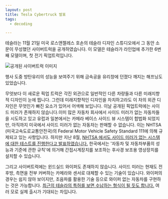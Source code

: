```yaml
---
layout: post
title: Tesla Cybertruck 발표
tags:
  - decoding

---
```


테슬라는 11월 21일 미국 로스앤젤레스 호손의 테슬라 디자인 스튜디오에서 그 동안 소문이 무성했던 사이버트럭을 공개하였습니다. 이 모델은 테슬라가 라인업에 추가한 6번째 모델이며, 첫 전기 픽업트럭입니다.

![공개된 사이버트럭 이미지](https://drive.google.com/uc?id=1pcqbBOpkCee_sqpEGiQCdT43p8tbfmBG)

행사 도중 방탄유리의 성능을 보여주기 위해 금속공을 유리창에 던졌다 깨지는 해프닝도 있었습니다.

무엇보다 이 새로운 픽업 트럭은 각진 외관으로 일반적인 다른 차량들과 다른 미래지향적 디자인이 눈에 띕니다. 그런데 미래지향적인 디자인을 차치하고라도 이 차의 외관 디자인은 무엇인가 빠진 요소가 있어서 어색해 보입니다. 이날 공개된 픽업트럭에는 사이드 미러가 존재하지 않습니다.이미 많은 자동차 회사에서 사이드 미러가 없는 자동차들을 시도하고 있고 유럽과 일본에서는 카메라 베이스 사이드 뷰 시스템이 합법화 되었지만, 아직까지 미국에서 사이드 미러가 없는 자동차는 판매할 수 없습니다. 이는 NHTSA (미국고속도로교통안전국)의 Federal Motor Vehicle Safety Standard 111에 의해 규제되고 있는 사항입니다. 하지만 지난 8월, [NHTSA 에서도 사이드 미러가 없는 시스템에 대한 테스트를 진행한다고 발표하였습니다.](https://www.reuters.com/article/us-usa-auto-mirrorless/u-s-to-test-mirrorless-camera-based-systems-in-autos-idUSKCN1VH2G9) 한국에서는 '자동차 및 자동차부품의 성능과 기준에 관한 규칙'에 의거해 간접시계장치를 보조하는 후사경 보조용 영상장치를 설치할 수 있습니다.

그리고 사이버트럭에는 윈드실드 와이퍼도 존재하지 않습니다. 사이드 미러는 현재도 전후방, 측면을 전부 커버하는 카메라와 센서로 대체할 수 있는 기술이 있습니다. 와이퍼의 경우는 쉽지 않아 보이지만, 초음파를 활용한 기술 등으로 와이퍼 없는 자동차를 구현하는 것은 가능합니다.  [최근의 테슬라의 특허를 보면 수납하는 형식이 될 듯도 합니다.](https://cleantechnica.com/2019/09/30/new-tesla-patent-an-electromagnetic-windshield-wiper-system/) 여러 모로 실제 출시가 기대되는 차입니다.
